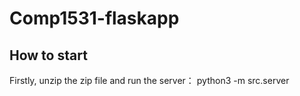 # Comp1531-flaskapp

## How to start
 Firstly, unzip the zip file and run the server： python3 -m src.server
